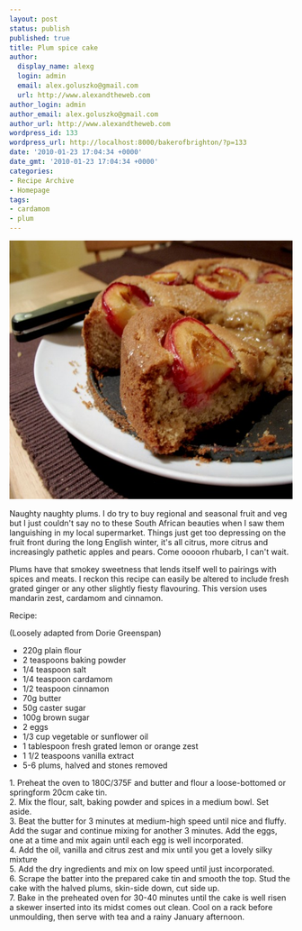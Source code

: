 ```yaml
---
layout: post
status: publish
published: true
title: Plum spice cake
author:
  display_name: alexg
  login: admin
  email: alex.goluszko@gmail.com
  url: http://www.alexandtheweb.com
author_login: admin
author_email: alex.goluszko@gmail.com
author_url: http://www.alexandtheweb.com
wordpress_id: 133
wordpress_url: http://localhost:8000/bakerofbrighton/?p=133
date: '2010-01-23 17:04:34 +0000'
date_gmt: '2010-01-23 17:04:34 +0000'
categories:
- Recipe Archive
- Homepage
tags:
- cardamom
- plum
---
```

<p><a href="images/2010/01/IMG_0076-copy.jpg"><img src="/images/2010/01/IMG_0076-copy-620x459.jpg" alt="Plum spice cake" title="Plum spice cake" width="620" height="459" class="alignnone size-medium wp-image-150" /></a></p>
<p>Naughty naughty plums. I do try to buy regional and seasonal fruit and veg but I just couldn't say no to these South African beauties when I saw them languishing in my local supermarket. Things just get too depressing on the fruit front during the long English winter, it's all citrus, more citrus and increasingly pathetic apples and pears. Come ooooon rhubarb, I can't wait.</p>
<p>Plums have that smokey sweetness that lends itself well to pairings with spices and meats. I reckon this recipe can easily be altered to include fresh grated ginger or any other slightly fiesty flavouring. This version uses mandarin zest, cardamom and cinnamon.</p>
<p>Recipe:</p>
<p>(Loosely adapted from Dorie Greenspan)</p>
<ul>
<li>220g plain flour</li>
<li>2 teaspoons baking powder</li>
<li>1/4 teaspoon salt</li>
<li>1/4 teaspoon cardamom</li>
<li>1/2 teaspoon cinnamon</li>
<li>70g butter</li>
<li>50g caster sugar</li>
<li>100g brown sugar</li>
<li>2 eggs</li>
<li>1/3 cup vegetable or sunflower oil</li>
<li>1 tablespoon fresh grated lemon or orange zest</li>
<li>1 1/2 teaspoons vanilla extract</li>
<li>5-6 plums, halved and stones removed</li>
</ul>
<p>1. Preheat the oven to 180C/375F and butter and flour a loose-bottomed or springform 20cm cake tin.<br />
2. Mix the flour, salt, baking powder and spices in a medium bowl. Set aside.<br />
3. Beat the butter for 3 minutes at medium-high speed until nice and fluffy. Add the sugar and continue mixing for another 3 minutes. Add the eggs, one at a time and mix again until each egg is well incorporated.<br />
4. Add the oil, vanilla and citrus zest and mix until you get a lovely silky mixture<br />
5. Add the dry ingredients and mix on low speed until just incorporated.<br />
6. Scrape the batter into the prepared cake tin and smooth the top. Stud the cake with the halved plums, skin-side down, cut side up.<br />
7. Bake in the preheated oven for 30-40 minutes until the cake is well risen a skewer inserted into its midst comes out clean. Cool on a rack before unmoulding, then serve with tea and a rainy January afternoon.</p>
